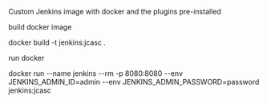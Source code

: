Custom Jenkins image with docker and the plugins pre-installed

build docker image

docker build -t jenkins:jcasc .

run docker

docker run --name jenkins --rm -p 8080:8080 --env JENKINS_ADMIN_ID=admin --env JENKINS_ADMIN_PASSWORD=password jenkins:jcasc


